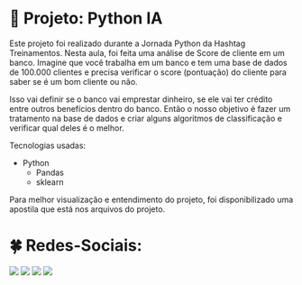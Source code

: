 # :star2: Projeto: Python IA

Este projeto foi realizado durante a Jornada Python da Hashtag Treinamentos. Nesta aula, foi feita uma análise de Score de cliente em um banco. Imagine que você trabalha em um banco e
tem uma base de dados de 100.000 clientes e precisa verificar o score (pontuação) do cliente para saber se é um bom cliente ou
não.

Isso vai definir se o banco vai emprestar dinheiro, se ele vai ter crédito entre outros benefícios dentro do banco. Então o nosso
objetivo é fazer um tratamento na base de dados e criar alguns algoritmos de classificação e verificar qual deles é o melhor.

Tecnologias usadas:
+ Python
  + Pandas
  + sklearn

Para melhor visualização e entendimento do projeto, foi disponibilizado uma apostila que está nos arquivos do projeto.

# :four_leaf_clover: Redes-Sociais:
  <a href="https://instagram.com/m.guiof01" target="_blank"><img src="https://img.shields.io/badge/-Instagram-%23E4405F?style=for-the-badge&logo=instagram&logoColor=white" target="_blank"></a>
 	<a href="https://www.twitch.tv/abismofps" target="_blank"><img src="https://img.shields.io/badge/Twitch-9146FF?style=for-the-badge&logo=twitch&logoColor=white" target="_blank"></a>
  <a href="https://discord.gg/5JB8ADqbAH" target="_blank"><img src="https://img.shields.io/badge/Discord-7289DA?style=for-the-badge&logo=discord&logoColor=white" target="_blank"></a> 
  <a href="https://www.linkedin.com/in/guilherme-onizio-b71814268/" target="_blank"><img src="https://img.shields.io/badge/-LinkedIn-%230077B5?style=for-the-badge&logo=linkedin&logoColor=white" target="_blank"></a> 



